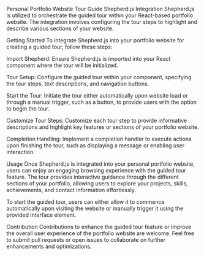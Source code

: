 Personal Portfolio Website Tour Guide
Shepherd.js Integration
Shepherd.js is utilized to orchestrate the guided tour within your React-based portfolio website. The integration involves configuring the tour steps to highlight and describe various sections of your website.

Getting Started
To integrate Shepherd.js into your portfolio website for creating a guided tour, follow these steps:

Import Shepherd: Ensure Shepherd.js is imported into your React component where the tour will be initialized.

Tour Setup: Configure the guided tour within your component, specifying the tour steps, text descriptions, and navigation buttons.

Start the Tour: Initiate the tour either automatically upon website load or through a manual trigger, such as a button, to provide users with the option to begin the tour.

Customize Tour Steps: Customize each tour step to provide informative descriptions and highlight key features or sections of your portfolio website.

Completion Handling: Implement a completion handler to execute actions upon finishing the tour, such as displaying a message or enabling user interaction.

Usage
Once Shepherd.js is integrated into your personal portfolio website, users can enjoy an engaging browsing experience with the guided tour feature. The tour provides interactive guidance through the different sections of your portfolio, allowing users to explore your projects, skills, achievements, and contact information effortlessly.

To start the guided tour, users can either allow it to commence automatically upon visiting the website or manually trigger it using the provided interface element.

Contribution
Contributions to enhance the guided tour feature or improve the overall user experience of the portfolio website are welcome. Feel free to submit pull requests or open issues to collaborate on further enhancements and optimizations.